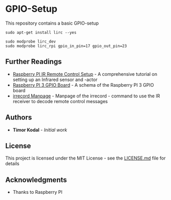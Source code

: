# GPIO-Setup

This repository contains a basic GPIO-setup

```
sudo apt-get install lirc --yes

sudo modprobe lirc_dev
sudo modprobe lirc_rpi gpio_in_pin=17 gpio_out_pin=23
```
## Further Readings

* [Raspberry PI IR Remote Control Setup](https://tutorials-raspberrypi.de/raspberry-pi-ir-remote-control/) - A comprehensive tutorial on setting up an Infrared sensor and -actor
* [Raspberry PI 3 GPIO Board](https://www.elektronik-kompendium.de/sites/raspberry-pi/1907101.htm) - A schema of the Raspberry PI 3 GPIO board
* [irrecord Manpage](https://manpages.debian.org/stretch/lirc/irrecord.1.en.html) - Manpage of the irrecord - command to use the IR receiver to decode remote control messages

## Authors

* **Timor Kodal** - *Initial work*

## License

This project is licensed under the MIT License - see the [LICENSE.md](LICENSE.md) file for details

## Acknowledgments

* Thanks to Raspberry PI
